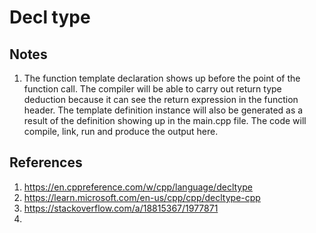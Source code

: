 # Decl type

## Notes
1. The function template declaration shows up before the point of the function call. The compiler will be able to carry out return type deduction because it can see the return expression in the function header. The template definition instance will also be generated as a result of the definition showing up in the main.cpp file. The code will compile, link, run and produce the output here.

 


## References

1. https://en.cppreference.com/w/cpp/language/decltype
2. https://learn.microsoft.com/en-us/cpp/cpp/decltype-cpp
3. https://stackoverflow.com/a/18815367/1977871
4. 
